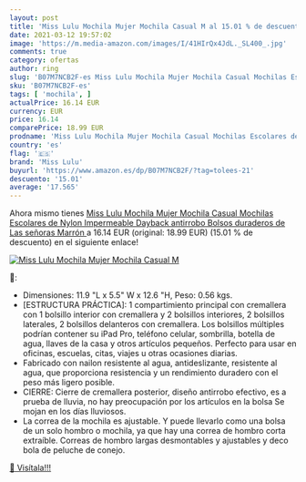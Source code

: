 ```yaml
---
layout: post
title: 'Miss Lulu Mochila Mujer Mochila Casual M al 15.01 % de descuento'
date: 2021-03-12 19:57:02
image: 'https://m.media-amazon.com/images/I/41HIrQx4JdL._SL400_.jpg'
comments: true
category: ofertas
author: ring
slug: 'B07M7NCB2F-es Miss Lulu Mochila Mujer Mochila Casual Mochilas Escolares...'
sku: 'B07M7NCB2F-es'
tags: [ 'mochila', ]
actualPrice: 16.14 EUR
currency: EUR
price: 16.14
comparePrice: 18.99 EUR
prodname: 'Miss Lulu Mochila Mujer Mochila Casual Mochilas Escolares de Nylon Impermeable Dayback antirrobo Bolsos duraderos de Las señoras  Marrón '
country: 'es'
flag: '🇪🇸'
brand: 'Miss Lulu'
buyurl: 'https://www.amazon.es/dp/B07M7NCB2F/?tag=tolees-21'
descuento: '15.01'
average: '17.565'
---
```


Ahora mismo tienes [Miss Lulu Mochila Mujer Mochila Casual Mochilas Escolares de Nylon Impermeable Dayback antirrobo Bolsos duraderos de Las señoras  Marrón ](https://www.amazon.es/dp/B07M7NCB2F/?tag=tolees-21) a 16.14 EUR (original: 18.99 EUR) (15.01 %  de descuento) en el siguiente enlace!

[![Miss Lulu Mochila Mujer Mochila Casual M](https://m.media-amazon.com/images/I/41HIrQx4JdL._SL400_.jpg)](https://www.amazon.es/dp/B07M7NCB2F/?tag=tolees-21)

🔎:

- Dimensiones: 11.9 "L x 5.5" W x 12.6 "H, Peso: 0.56 kgs.
- [ESTRUCTURA PRÁCTICA]: 1 compartimiento principal con cremallera con 1 bolsillo interior con cremallera y 2 bolsillos interiores, 2 bolsillos laterales, 2 bolsillos delanteros con cremallera. Los bolsillos múltiples podrían contener su iPad Pro, teléfono celular, sombrilla, botella de agua, llaves de la casa y otros artículos pequeños. Perfecto para usar en oficinas, escuelas, citas, viajes u otras ocasiones diarias.
- Fabricado con nailon resistente al agua, antideslizante, resistente al agua, que proporciona resistencia y un rendimiento duradero con el peso más ligero posible.
- CIERRE: Cierre de cremallera posterior, diseño antirrobo efectivo, es a prueba de lluvia, no hay preocupación por los artículos en la bolsa Se mojan en los días lluviosos.
- La correa de la mochila es ajustable. Y puede llevarlo como una bolsa de un solo hombro o mochila, ya que hay una correa de hombro corta extraíble. Correas de hombro largas desmontables y ajustables y deco bola de peluche de conejo.

[🛒 Visítala!!!](https://www.amazon.es/dp/B07M7NCB2F/?tag=tolees-21)
